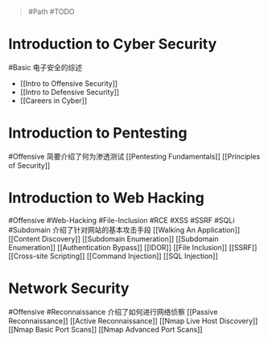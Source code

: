 > #Path #TODO

# Introduction to Cyber Security
#Basic 
电子安全的综述
- [[Intro to Offensive Security]]
- [[Intro to Defensive Security]]
- [[Careers in Cyber]]

# Introduction to Pentesting
#Offensive 
简要介绍了何为渗透测试
[[Pentesting Fundamentals]]
[[Principles of Security]]

# Introduction to Web Hacking
#Offensive #Web-Hacking #File-Inclusion #RCE #XSS #SSRF #SQLi #Subdomain 
介绍了针对网站的基本攻击手段
[[Walking An Application]]
[[Content Discovery]]
[[Subdomain Enumeration]]
[[Subdomain Enumeration]]
[[Authentication Bypass]]
[[IDOR]]
[[File Inclusion]]
[[SSRF]]
[[Cross-site Scripting]]
[[Command Injection]]
[[SQL Injection]]

# Network Security
#Offensive #Reconnaissance 
介绍了如何进行网络侦察
[[Passive Reconnaissance]]
[[Active Reconnaissance]]
[[Nmap Live Host Discovery]]
[[Nmap Basic Port Scans]]
[[Nmap Advanced Port Scans]]